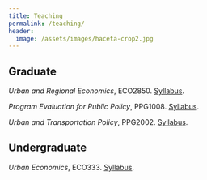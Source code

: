 ```yaml
---
title: Teaching
permalink: /teaching/
header:
  image: /assets/images/haceta-crop2.jpg
---
```



## Graduate

*Urban and Regional Economics*, ECO2850. [Syllabus](/documents/teaching/ECO2850-Urban_and_Regional_Economics.pdf).

*Program Evaluation for Public Policy*, PPG1008. [Syllabus](/documents/teaching/Program_Evaluation_Syllabus.pdf).

*Urban and Transportation Policy*, PPG2002. [Syllabus](/documents/teaching/Urban_and_Transportation_Policy_Syllabus.pdf).



## Undergraduate

*Urban Economics*, ECO333. [Syllabus](/documents/teaching/Urban_Economics_Syllabus.pdf).

